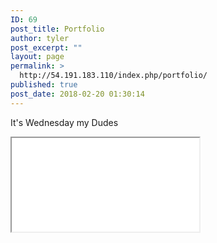 ```yaml
---
ID: 69
post_title: Portfolio
author: tyler
post_excerpt: ""
layout: page
permalink: >
  http://54.191.183.110/index.php/portfolio/
published: true
post_date: 2018-02-20 01:30:14
---
```

It's Wednesday my Dudes
<iframe src=”http://54.191.183.110/bootstrap” width=”100%” height=”480″></iframe>